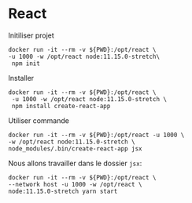 # React

Initiliser projet
```
docker run -it --rm -v ${PWD}:/opt/react \
-u 1000 -w /opt/react node:11.15.0-stretch\
 npm init
```
Installer 
```
docker run -it --rm -v ${PWD}:/opt/react \
 -u 1000 -w /opt/react node:11.15.0-stretch \
 npm install create-react-app
```

Utiliser commande
```
docker run -it --rm -v ${PWD}:/opt/react -u 1000 \
-w /opt/react node:11.15.0-stretch \
node_modules/.bin/create-react-app jsx
```

Nous allons travailler dans le dossier `jsx`:
```
docker run -it --rm -v ${PWD}:/opt/react \
--network host -u 1000 -w /opt/react \
node:11.15.0-stretch yarn start
```
